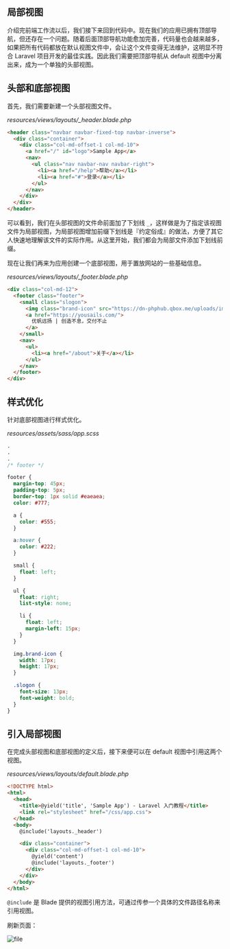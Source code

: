 ## 局部视图

介绍完前端工作流以后，我们接下来回到代码中。现在我们的应用已拥有顶部导航，但还存在一个问题。随着后面顶部导航功能愈加完善，代码量也会越来越多，如果把所有代码都放在默认视图文件中，会让这个文件变得无法维护，这明显不符合 Laravel 项目开发的最佳实践。因此我们需要把顶部导航从 default 视图中分离出来，成为一个单独的头部视图。

## 头部和底部视图

首先，我们需要新建一个头部视图文件。

*resources/views/layouts/_header.blade.php*

```html
<header class="navbar navbar-fixed-top navbar-inverse">
  <div class="container">
    <div class="col-md-offset-1 col-md-10">
      <a href="/" id="logo">Sample App</a>
      <nav>
        <ul class="nav navbar-nav navbar-right">
          <li><a href="/help">帮助</a></li>
          <li><a href="#">登录</a></li>
        </ul>
      </nav>
    </div>
  </div>
</header>
```

可以看到，我们在头部视图的文件命前面加了下划线 `_`，这样做是为了指定该视图文件为局部视图，为局部视图增加前缀下划线是『约定俗成』的做法，方便了其它人快速地理解该文件的实际作用。从这里开始，我们都会为局部文件添加下划线前缀。

现在让我们再来为应用创建一个底部视图，用于置放网站的一些基础信息。

*resources/views/layouts/_footer.blade.php*

```html
<div class="col-md-12">
  <footer class="footer">
    <small class="slogon">
      <img class="brand-icon" src="https://dn-phphub.qbox.me/uploads/images/201612/12/1/iq7WQc2iuW.png?imageView2/1/w/34/h/34">
      <a href="https://yousails.com/">
        优帆远扬 | 创造不息，交付不止
      </a>
    </small>
    <nav>
      <ul>
        <li><a href="/about">关于</a></li>
      </ul>
    </nav>
  </footer>
</div>
```

## 样式优化

针对底部视图进行样式优化。

*resources/assets/sass/app.scss*

```scss
.
.
.
/* footer */

footer {
  margin-top: 45px;
  padding-top: 5px;
  border-top: 1px solid #eaeaea;
  color: #777;

  a {
    color: #555;
  }

  a:hover {
    color: #222;
  }

  small {
    float: left;
  }

  ul {
    float: right;
    list-style: none;

    li {
      float: left;
      margin-left: 15px;
    }
  }

  img.brand-icon {
    width: 17px;
    height: 17px;
  }

  .slogon {
    font-size: 13px;
    font-weight: bold;
  }
}
```

## 引入局部视图

在完成头部视图和底部视图的定义后，接下来便可以在 default 视图中引用这两个视图。

*resources/views/layouts/default.blade.php*

```html
<!DOCTYPE html>
<html>
  <head>
    <title>@yield('title', 'Sample App') - Laravel 入门教程</title>
    <link rel="stylesheet" href="/css/app.css">
  </head>
  <body>
    @include('layouts._header')

    <div class="container">
      <div class="col-md-offset-1 col-md-10">
        @yield('content')
        @include('layouts._footer')
      </div>
    </div>
  </body>
</html>
```

`@include` 是 Blade 提供的视图引用方法，可通过传参一个具体的文件路径名称来引用视图。

刷新页面：

![file](https://fsdhubcdn.phphub.org/uploads/images/201708/01/1/1k8pHnCi5g.png)